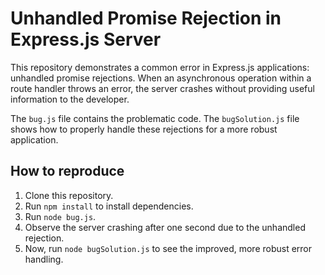 # Unhandled Promise Rejection in Express.js Server

This repository demonstrates a common error in Express.js applications: unhandled promise rejections.  When an asynchronous operation within a route handler throws an error, the server crashes without providing useful information to the developer.

The `bug.js` file contains the problematic code. The `bugSolution.js` file shows how to properly handle these rejections for a more robust application.

## How to reproduce
1. Clone this repository.
2. Run `npm install` to install dependencies.
3. Run `node bug.js`.
4. Observe the server crashing after one second due to the unhandled rejection.
5. Now, run `node bugSolution.js` to see the improved, more robust error handling.